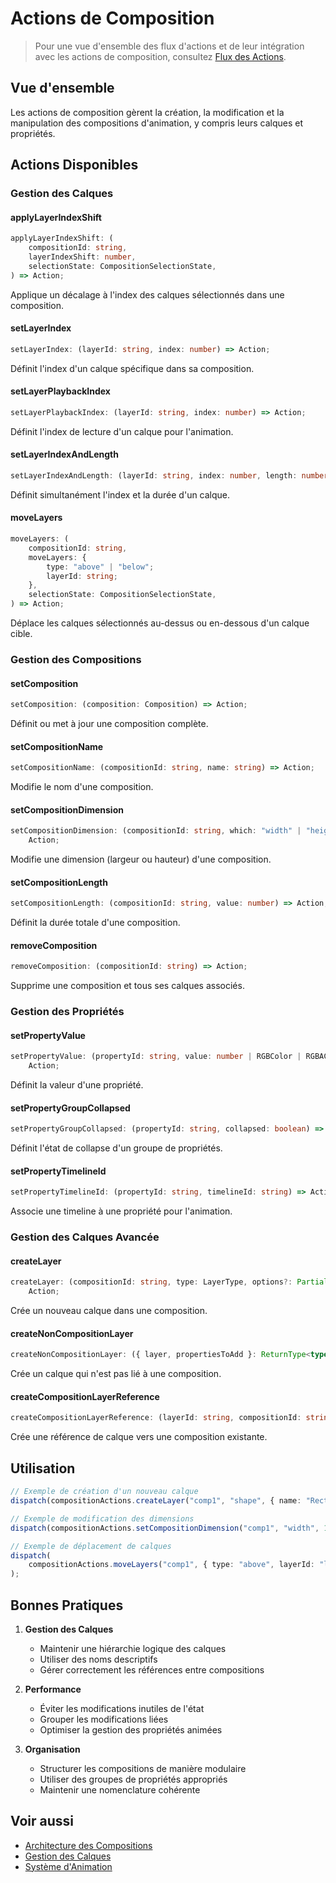 # Actions de Composition

> Pour une vue d'ensemble des flux d'actions et de leur intégration avec les actions de composition, consultez [Flux des Actions](./action-flows.md#flux-de-gestion-des-compositions).

## Vue d'ensemble

Les actions de composition gèrent la création, la modification et la manipulation des compositions d'animation, y compris leurs calques et propriétés.

## Actions Disponibles

### Gestion des Calques

#### applyLayerIndexShift

```typescript
applyLayerIndexShift: (
	compositionId: string,
	layerIndexShift: number,
	selectionState: CompositionSelectionState,
) => Action;
```

Applique un décalage à l'index des calques sélectionnés dans une composition.

#### setLayerIndex

```typescript
setLayerIndex: (layerId: string, index: number) => Action;
```

Définit l'index d'un calque spécifique dans sa composition.

#### setLayerPlaybackIndex

```typescript
setLayerPlaybackIndex: (layerId: string, index: number) => Action;
```

Définit l'index de lecture d'un calque pour l'animation.

#### setLayerIndexAndLength

```typescript
setLayerIndexAndLength: (layerId: string, index: number, length: number) => Action;
```

Définit simultanément l'index et la durée d'un calque.

#### moveLayers

```typescript
moveLayers: (
	compositionId: string,
	moveLayers: {
		type: "above" | "below";
		layerId: string;
	},
	selectionState: CompositionSelectionState,
) => Action;
```

Déplace les calques sélectionnés au-dessus ou en-dessous d'un calque cible.

### Gestion des Compositions

#### setComposition

```typescript
setComposition: (composition: Composition) => Action;
```

Définit ou met à jour une composition complète.

#### setCompositionName

```typescript
setCompositionName: (compositionId: string, name: string) => Action;
```

Modifie le nom d'une composition.

#### setCompositionDimension

```typescript
setCompositionDimension: (compositionId: string, which: "width" | "height", value: number) =>
	Action;
```

Modifie une dimension (largeur ou hauteur) d'une composition.

#### setCompositionLength

```typescript
setCompositionLength: (compositionId: string, value: number) => Action;
```

Définit la durée totale d'une composition.

#### removeComposition

```typescript
removeComposition: (compositionId: string) => Action;
```

Supprime une composition et tous ses calques associés.

### Gestion des Propriétés

#### setPropertyValue

```typescript
setPropertyValue: (propertyId: string, value: number | RGBColor | RGBAColor | TransformBehavior) =>
	Action;
```

Définit la valeur d'une propriété.

#### setPropertyGroupCollapsed

```typescript
setPropertyGroupCollapsed: (propertyId: string, collapsed: boolean) => Action;
```

Définit l'état de collapse d'un groupe de propriétés.

#### setPropertyTimelineId

```typescript
setPropertyTimelineId: (propertyId: string, timelineId: string) => Action;
```

Associe une timeline à une propriété pour l'animation.

### Gestion des Calques Avancée

#### createLayer

```typescript
createLayer: (compositionId: string, type: LayerType, options?: Partial<CreateLayerOptions>) =>
	Action;
```

Crée un nouveau calque dans une composition.

#### createNonCompositionLayer

```typescript
createNonCompositionLayer: ({ layer, propertiesToAdd }: ReturnType<typeof layerFactory>) => Action;
```

Crée un calque qui n'est pas lié à une composition.

#### createCompositionLayerReference

```typescript
createCompositionLayerReference: (layerId: string, compositionId: string) => Action;
```

Crée une référence de calque vers une composition existante.

## Utilisation

```typescript
// Exemple de création d'un nouveau calque
dispatch(compositionActions.createLayer("comp1", "shape", { name: "Rectangle 1" }));

// Exemple de modification des dimensions
dispatch(compositionActions.setCompositionDimension("comp1", "width", 1920));

// Exemple de déplacement de calques
dispatch(
	compositionActions.moveLayers("comp1", { type: "above", layerId: "layer2" }, selectionState),
);
```

## Bonnes Pratiques

1. **Gestion des Calques**

    - Maintenir une hiérarchie logique des calques
    - Utiliser des noms descriptifs
    - Gérer correctement les références entre compositions

2. **Performance**

    - Éviter les modifications inutiles de l'état
    - Grouper les modifications liées
    - Optimiser la gestion des propriétés animées

3. **Organisation**
    - Structurer les compositions de manière modulaire
    - Utiliser des groupes de propriétés appropriés
    - Maintenir une nomenclature cohérente

## Voir aussi

-   [Architecture des Compositions](../architecture/compositions.md)
-   [Gestion des Calques](../technical/layers.md)
-   [Système d'Animation](../technical/animation.md)
